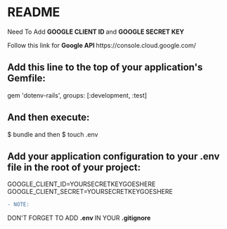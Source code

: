 # README
Need To Add <b> GOOGLE CLIENT ID </b> and <b> GOOGLE SECRET KEY </b> 
<p> Follow this link for <b> Google API </b>
 https://console.cloud.google.com/
  
 ## Add this line to the top of your application's Gemfile:

gem 'dotenv-rails', groups: [:development, :test]

 ## And then execute:

$ bundle
  and then
  $ touch .env
  
  ## Add your application configuration to your .env file in the root of your project:

  GOOGLE_CLIENT_ID=YOURSECRETKEYGOESHERE <br>
  GOOGLE_CLIENT_SECRET=YOURSECRETKEYGOESHERE
  
 ```diff
- NOTE: 
  ```
  <p>DON'T FORGET TO ADD <b> .env </b> IN YOUR <b> .gitignore </b>

